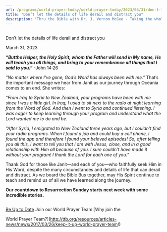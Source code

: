 ```yaml
---
url: /programs/world-prayer-today/world-prayer-today/2023/03/31/don-t-let-the-details-of-life-derail-and-distract-you
title: "Don’t let the details of life derail and distract you"
description: "Thru the Bible with Dr. J. Vernon McGee - Taking the whole Word to the whole world"
---
```







## 
 Don’t let the details of life derail and distract you


March 31, 2023




***“******But******the Helper, the Holy Spirit, whom the Father will send in My name, He will teach you all things, and bring to your remembrance all things that I said to you.”*** -John 14:26

*“No matter where I’ve gone, God’s Word has always been with me.”* That’s the important message we hear from Janit as our journey through Oceania comes to an end. She writes:

*“From Iraq to Syria to New Zealand, your programs have been with me since I was a little girl. In Iraq, I used to sit next to the radio at night learning from the Word of God. And then I went to Syria and continued listening. I was eager to keep learning through your program and understand what the Lord wanted me to do and be.* 

*“After Syria, I emigrated to New Zealand three years ago, but I couldn’t find your radio programs. When I found a job and could buy a cell phone, I found the app and therefore I found your beloved episodes! So, after telling you all this, I want to tell you that I am with Jesus, close, and in a good relationship with Him all because of you. I sure couldn’t have made it without your program! I thank the Lord for each one of you.”*

Thank God for those like Janit—and each of you—who faithfully seek Him in His Word, despite the many circumstances and details of life that can derail and distract. As we board the Bible Bus together, may His Spirit continue to teach and remind us of all we have learned along the journey.

**Our countdown to Resurrection Sunday starts next week with some incredible stories.**







## 




[Be Up to Date](http://feeds.feedburner.com/WorldPrayerToday "World Prayer Today RSS Feed")
Join our World Prayer Team
[Why join the  

World Prayer Team?](http://ttb.org/resources/articles-news/news/2017/03/26/keep-it-up-world-prayer-team!)




